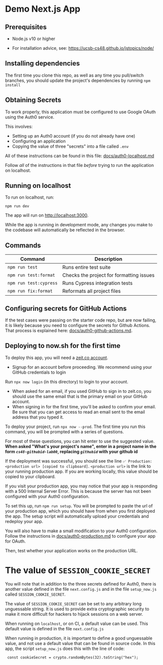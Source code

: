 # Demo Next.js App

## Prerequisites

- Node.js v10 or higher

- For installation advice, see: <https://ucsb-cs48.github.io/jstopics/node/>

## Installing dependencies

The first time you clone this repo, as well as any time you pull/switch branches, you should update the project's
dependencies by running `npm install`

## Obtaining Secrets

To work properly, this application must be configured to use Google OAuth
using the Auth0 service.

This involves:

- Setting up an Auth0 account (if you do not already have one)
- Configuring an application
- Copying the value of three "secrets" into a file called `.env`

All of these instructions can be found in this file:
[docs/auth0-localhost.md](docs/auth0-localhost.md)

Follow _all_ of the instructions in that file _before_ trying to
run the application on localhost.

## Running on localhost

To run on localhost, run:

```
npm run dev
```

The app will run on <http://localhost:3000>.

While the app is running in development mode, any changes you make to
the codebase will automatically be reflected in the browser.

## Commands

| Command                | Description                              |
| ---------------------- | ---------------------------------------- |
| `npm run test`         | Runs entire test suite                   |
| `npm run test:format`  | Checks the project for formatting issues |
| `npm run test:cypress` | Runs Cypress integration tests           |
| `npm run fix:format`   | Reformats all project files              |

## Configuring secrets for GitHub Actions

If the test cases were passing on the starter code repo, but are now
failing, it is likely because you need to configure the secrets
for Github Actions. That process is explained here: [docs/auth0-github-actions.md](./docs/auth0-github-actions.md).

## Deploying to now.sh for the first time

To deploy this app, you will need a [zeit.co account](https://zeit.co/signup).
* Signup for an account before proceeding.  We recommend using your GitHub credentials to login

Run `npx now login` (in this directory) to login to your account.
* When asked for an email, if you used GitHub to sign in to zeit.co, you should use the same email that is the 
  primary email on your GitHub account.
* When signing in for the first time, you'll be asked to confirm your email.  Be sure that you can 
  get access to read an email sent to the email address that you typed it.
  
To deploy your project, run `npx now --prod`. The first time you run this command, you will be prompted with a
series of questions.

For most of these questions, you can hit enter to use the suggested value.
**When asked "What's your project's name", enter in a project name in the form _`cs48-githubid-lab00`_,
replacing _`githubid`_ with your github id**

If the deployment was successful, you should see the line `✅ Production: <production url> [copied to clipboard]`.
`<production url>` is the link to your running production app. If you are working locally, this value should be
copied to your clipboard.

If you visit your production app, you may notice that your app is responding with a 500 Internal Server Error. This
is because the server has not been configured with your Auth0 configuration.

To set this up, run `npm run setup`. You will be prompted to paste the url of your production app, which you should have
from when you first deployed the app. The setup script will automatically upload your credentials and redeploy your app.

You will also have to make a small modification to your Auth0 configuration. Follow the instructions in
[docs/auth0-production.md](./docs/auth0-production.md) to configure your
app for OAuth.

Then, test whether your application works on the production URL.

# The value of `SESSION_COOKIE_SECRET`

You will note that in addition to the three secrets defined for Auth0,
there is another value defined in the file `next.config.js` and in the
file `setup_now.js` called `SESSION_COOKIE_SECRET`.

The value of `SESSION_COOKIE_SECRET` can be set to any arbitrary long
unguessable string. It is used to provide extra cryptographic security
to make it more difficult for hackers to hijack sessions on a web server.

When running on `localhost`, or on CI, a default value can be used.
This default value is defined in the file `next.config.js`

When running in production, it is important to define a good
unguessable value, and not use a default value that can be found
in source code. In this app, the script `setup_now.js` does
this with the line of code:

```
 const cookieSecret = crypto.randomBytes(32).toString("hex");
```
